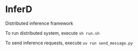 # InferD
Distributed inference framework

To run distributed system, execute ```sh run.sh```

To send inference requests, execute ```uv run send_message.py```
